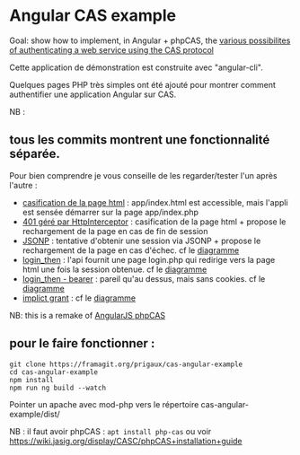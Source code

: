 # Angular CAS example

Goal: show how to implement, in Angular + phpCAS, the [various possibilites of authenticating a web service using the CAS protocol](https://prigaux.frama.io/cas-spa-docs/)

Cette application de démonstration est construite avec "angular-cli".

Quelques pages PHP très simples ont été ajouté pour montrer comment authentifier une application Angular sur CAS.

NB : 

## tous les commits montrent une fonctionnalité séparée.

Pour bien comprendre je vous conseille de les regarder/tester l'un après l'autre :

* [casification de la page html](https://framagit.org/prigaux/cas-angular-example/commit/ea77d91d31c8cc5cc9cad1f454e906910f78bfc1) : app/index.html est accessible, mais l'appli est sensée démarrer sur la page app/index.php
* [401 géré par HttpInterceptor](https://framagit.org/prigaux/cas-angular-example/commit/7ef23e080a1889014fd216584a0772a6c8820626) : casification de la page html + propose le rechargement de la page en cas de fin de session
* [JSONP](https://framagit.org/prigaux/cas-angular-example/commit/5eb91b887d9f91af0d813d4c7d070da09fb6b8a1) : tentative d'obtenir une session via JSONP + propose le rechargement de la page en cas d'échec. cf le [diagramme](https://prigaux.frama.io/cas-spa-docs/#jsonp)
* [login_then](https://framagit.org/prigaux/cas-angular-example/commit/2b28b8f280368c110c62e2f49ea7649a559af21a) : l'api fournit une page login.php qui redirige vers la page html une fois la session obtenue. cf le [diagramme](https://prigaux.frama.io/cas-spa-docs/#initial-redirect)
* [login_then - bearer](https://framagit.org/prigaux/cas-angular-example/commit/0be789c5cb701b6a20327ad4c0e42d7effedfd60) : pareil qu'au dessus, mais sans cookies. cf le [diagramme](https://prigaux.frama.io/cas-spa-docs/#initial-redirect)
* [implict grant](https://framagit.org/prigaux/cas-angular-example/commit/ae2e69d96b05c5575ccd3447e170abfc9cbed6c3) : cf le [diagramme](https://prigaux.frama.io/cas-spa-docs/#initial-redirect)

NB: this is a remake of [AngularJS phpCAS](https://github.com/prigaux/angular-seed)

## pour le faire fonctionner :

```
git clone https://framagit.org/prigaux/cas-angular-example
cd cas-angular-example
npm install
npm run ng build --watch
```

Pointer un apache avec mod-php vers le répertoire cas-angular-example/dist/

NB : il faut avoir phpCAS : ``apt install php-cas`` ou voir https://wiki.jasig.org/display/CASC/phpCAS+installation+guide

